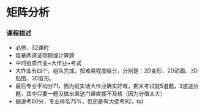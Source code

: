 # 矩阵分析

### 课程描述
- 必修，32课时
- 每章两道证明题或计算题
- 平时纸质作业+大作业+考试
- 大作业有四个，组队完成，按难易程度给分，分别是：2D变形、2D动画、3D贴图、3D变形。
- 最后专业平均分71，因为说实话大作业确实好难，期末考试就5道题，3道送分题，其中只要一题没做出来这门课直接不及格（因为分值太大）
- 据说考60分，专业排名75%，但还是有大佬考92，tql
